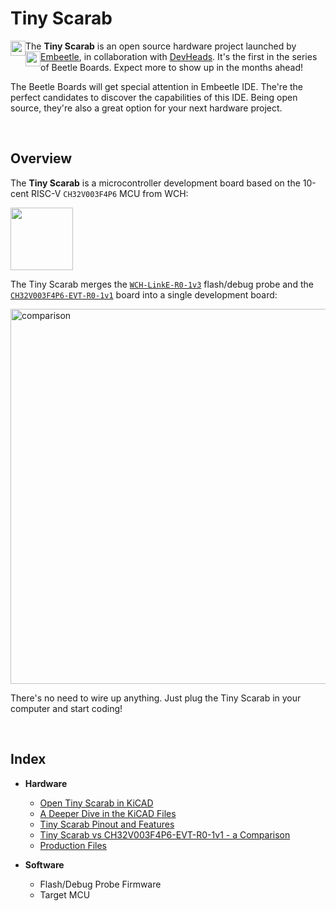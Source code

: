 # Tiny Scarab

The **Tiny Scarab** is an open source hardware project launched by <a href="https://embeetle.com/" target="_blank"><img width="24" src="https://github.com/Embeetle/tiny-scarab/assets/19362684/e0cdd4a1-5d5b-47df-a8c9-bfc94e6a3e78" style="float:left"> Embeetle</a>, in collaboration with <a href="https://devheads.io/" target="_blank"><img width="24" src="https://github.com/Embeetle/tiny-scarab/assets/19362684/80b0f2b4-92b5-459e-b805-48252bfecde0" style="float:left"> DevHeads</a>. It's the first in the series of Beetle Boards. Expect more to show up in the months ahead!

The Beetle Boards will get special attention in Embeetle IDE. The're the perfect candidates to discover the capabilities of this IDE. Being open source, they're also a great option for your next hardware project.

&nbsp;<br>
## Overview

The **Tiny Scarab** is a microcontroller development board based on the 10-cent RISC-V `CH32V003F4P6` MCU from WCH:

<img width="100" src="https://github.com/Embeetle/tiny-scarab/assets/19362684/c23c5a8a-db1b-4bea-a1cd-c7b025ab6012">

The Tiny Scarab merges the <a href="https://embeetle.com/#supported-hardware/wch/probes/wch-linke-r0-1v3" target="_blank">`WCH-LinkE-R0-1v3`</a> flash/debug probe and the <a href="https://embeetle.com/#supported-hardware/wch/boards/ch32v003f4p6-evt-r0-1v1" target="_blank">`CH32V003F4P6-EVT-R0-1v1`</a> board into a single development board:

<img width="600" alt="comparison" src="https://github.com/Embeetle/tiny-scarab/assets/19362684/a93e1a81-a95a-41c8-90a8-2eb27ece59d0">

There's no need to wire up anything. Just plug the Tiny Scarab in your computer and start coding!

&nbsp;<br>
## Index

- **Hardware**
  - [Open Tiny Scarab in KiCAD](documentation/readme_open_project.md)
  - [A Deeper Dive in the KiCAD Files](documentation/readme_deeper_dive_kicad_files.md)
  - [Tiny Scarab Pinout and Features](documentation/readme_pinout_and_features.md)
  - [Tiny Scarab vs CH32V003F4P6-EVT-R0-1v1 - a Comparison](documentation/readme_compare.md)
  - [Production Files](documentation/production_files.md)

- **Software**
  - Flash/Debug Probe Firmware
  - Target MCU


